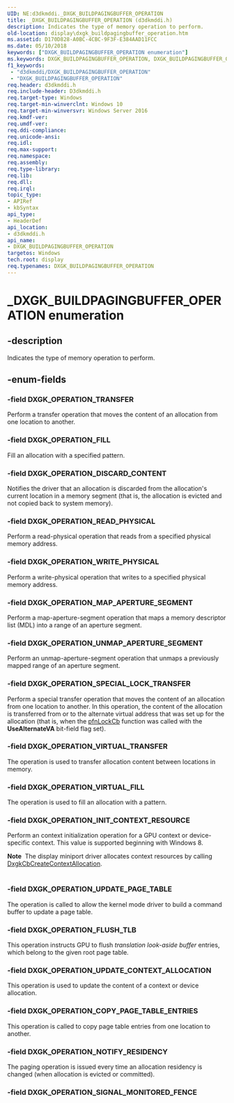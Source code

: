 ```yaml
---
UID: NE:d3dkmddi._DXGK_BUILDPAGINGBUFFER_OPERATION
title: _DXGK_BUILDPAGINGBUFFER_OPERATION (d3dkmddi.h)
description: Indicates the type of memory operation to perform.
old-location: display\dxgk_buildpagingbuffer_operation.htm
ms.assetid: D170D828-A0BC-4CBC-9F3F-E384AAD11FCC
ms.date: 05/10/2018
keywords: ["DXGK_BUILDPAGINGBUFFER_OPERATION enumeration"]
ms.keywords: DXGK_BUILDPAGINGBUFFER_OPERATION, DXGK_BUILDPAGINGBUFFER_OPERATION enumeration [Display Devices], DXGK_OPERATION_COPY_PAGE_TABLE_ENTRIES, DXGK_OPERATION_DISCARD_CONTENT, DXGK_OPERATION_FILL, DXGK_OPERATION_FLUSH_TLB, DXGK_OPERATION_INIT_CONTEXT_RESOURCE, DXGK_OPERATION_MAP_APERTURE_SEGMENT, DXGK_OPERATION_NOTIFY_RESIDENCY, DXGK_OPERATION_READ_PHYSICAL, DXGK_OPERATION_SPECIAL_LOCK_TRANSFER, DXGK_OPERATION_TRANSFER, DXGK_OPERATION_UNMAP_APERTURE_SEGMENT, DXGK_OPERATION_UPDATE_CONTEXT_ALLOCATION, DXGK_OPERATION_UPDATE_PAGE_TABLE, DXGK_OPERATION_VIRTUAL_FILL, DXGK_OPERATION_VIRTUAL_TRANSFER, DXGK_OPERATION_WRITE_PHYSICAL, _DXGK_BUILDPAGINGBUFFER_OPERATION, d3dkmddi/, d3dkmddi/DXGK_BUILDPAGINGBUFFER_OPERATION, d3dkmddi/DXGK_OPERATION_COPY_PAGE_TABLE_ENTRIES, d3dkmddi/DXGK_OPERATION_DISCARD_CONTENT, d3dkmddi/DXGK_OPERATION_FILL, d3dkmddi/DXGK_OPERATION_FLUSH_TLB, d3dkmddi/DXGK_OPERATION_INIT_CONTEXT_RESOURCE, d3dkmddi/DXGK_OPERATION_MAP_APERTURE_SEGMENT, d3dkmddi/DXGK_OPERATION_NOTIFY_RESIDENCY, d3dkmddi/DXGK_OPERATION_READ_PHYSICAL, d3dkmddi/DXGK_OPERATION_SPECIAL_LOCK_TRANSFER, d3dkmddi/DXGK_OPERATION_TRANSFER, d3dkmddi/DXGK_OPERATION_UNMAP_APERTURE_SEGMENT, d3dkmddi/DXGK_OPERATION_UPDATE_CONTEXT_ALLOCATION, d3dkmddi/DXGK_OPERATION_UPDATE_PAGE_TABLE, d3dkmddi/DXGK_OPERATION_VIRTUAL_FILL, d3dkmddi/DXGK_OPERATION_VIRTUAL_TRANSFER, d3dkmddi/DXGK_OPERATION_WRITE_PHYSICAL, display.dxgk_buildpagingbuffer_operation
f1_keywords:
 - "d3dkmddi/DXGK_BUILDPAGINGBUFFER_OPERATION"
 - "DXGK_BUILDPAGINGBUFFER_OPERATION"
req.header: d3dkmddi.h
req.include-header: D3dkmddi.h
req.target-type: Windows
req.target-min-winverclnt: Windows 10
req.target-min-winversvr: Windows Server 2016
req.kmdf-ver: 
req.umdf-ver: 
req.ddi-compliance: 
req.unicode-ansi: 
req.idl: 
req.max-support: 
req.namespace: 
req.assembly: 
req.type-library: 
req.lib: 
req.dll: 
req.irql: 
topic_type:
- APIRef
- kbSyntax
api_type:
- HeaderDef
api_location:
- d3dkmddi.h
api_name:
- DXGK_BUILDPAGINGBUFFER_OPERATION
targetos: Windows
tech.root: display
req.typenames: DXGK_BUILDPAGINGBUFFER_OPERATION
---
```


# _DXGK_BUILDPAGINGBUFFER_OPERATION enumeration


## -description


Indicates the type of memory operation to perform.


## -enum-fields




### -field DXGK_OPERATION_TRANSFER

Perform a transfer operation that moves the content of an allocation from one location to another.


### -field DXGK_OPERATION_FILL

Fill an allocation with a specified pattern.


### -field DXGK_OPERATION_DISCARD_CONTENT

Notifies the driver that an allocation is discarded from the allocation's current location in a memory segment (that is, the allocation is evicted and not copied back to system memory).


### -field DXGK_OPERATION_READ_PHYSICAL

Perform a read-physical operation that reads from a specified physical memory address.


### -field DXGK_OPERATION_WRITE_PHYSICAL

Perform a write-physical operation that writes to a specified physical memory address.


### -field DXGK_OPERATION_MAP_APERTURE_SEGMENT

Perform a map-aperture-segment operation that maps a memory descriptor list (MDL) into a range of an aperture segment.


### -field DXGK_OPERATION_UNMAP_APERTURE_SEGMENT

Perform an unmap-aperture-segment operation that unmaps a previously mapped range of an aperture segment.


### -field DXGK_OPERATION_SPECIAL_LOCK_TRANSFER

Perform a special transfer operation that moves the content of an allocation from one location to another. In this operation, the content of the allocation is transferred from or to the alternate virtual address that was set up for the allocation (that is, when the <a href="https://docs.microsoft.com/windows-hardware/drivers/ddi/d3dumddi/nc-d3dumddi-pfnd3dddi_lockcb">pfnLockCb</a> function was called with the <b>UseAlternateVA</b> bit-field flag set).


### -field DXGK_OPERATION_VIRTUAL_TRANSFER

The operation is used to transfer allocation content between locations in memory. 


### -field DXGK_OPERATION_VIRTUAL_FILL

The operation is used to fill an allocation with a pattern.


### -field DXGK_OPERATION_INIT_CONTEXT_RESOURCE

Perform an context initialization operation for a GPU context or device-specific context. This value is supported beginning with Windows 8.


<div class="alert"><b>Note</b>  The display miniport driver allocates context resources by calling <a href="https://docs.microsoft.com/windows-hardware/drivers/ddi/d3dkmddi/nc-d3dkmddi-dxgkcb_createcontextallocation">DxgkCbCreateContextAllocation</a>.</div>
<div> </div>

### -field DXGK_OPERATION_UPDATE_PAGE_TABLE

The operation is called to allow the kernel mode driver to build a command buffer to update a page table. 


### -field DXGK_OPERATION_FLUSH_TLB

This operation instructs GPU to flush <i>translation look-aside buffer</i> entries, which belong to the given root page table. 


### -field DXGK_OPERATION_UPDATE_CONTEXT_ALLOCATION

This operation is used to update the content of a context or device allocation. 


### -field DXGK_OPERATION_COPY_PAGE_TABLE_ENTRIES

This operation is called to copy page table entries from one location to another.


### -field DXGK_OPERATION_NOTIFY_RESIDENCY

The paging operation is issued every time an allocation residency is changed (when allocation is evicted or committed).


### -field DXGK_OPERATION_SIGNAL_MONITORED_FENCE





